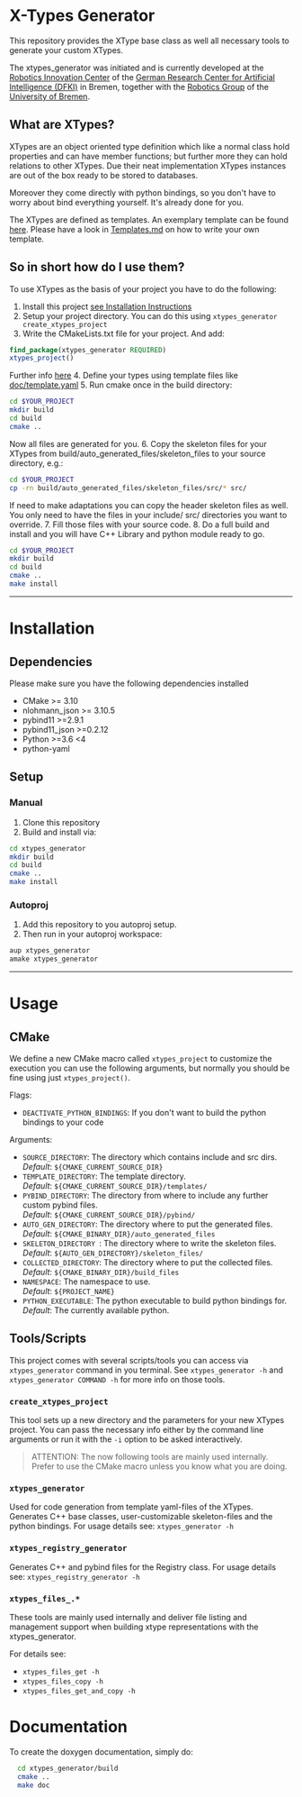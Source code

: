 # X-Types Generator

This repository provides the XType base class as well all necessary tools to generate your custom XTypes.

The xtypes_generator was initiated and is currently developed at the
[Robotics Innovation Center](http://robotik.dfki-bremen.de/en/startpage.html) of the
[German Research Center for Artificial Intelligence (DFKI)](http://www.dfki.de) in Bremen,
together with the [Robotics Group](http://www.informatik.uni-bremen.de/robotik/index_en.php)
of the [University of Bremen](http://www.uni-bremen.de/en.html).

## What are XTypes?
XTypes are an object oriented type definition which like a normal class hold properties and can have member functions;
but further more they can hold relations to other XTypes.
Due their neat implementation XTypes instances are out of the box ready to be stored to databases.

Moreover they come directly with python bindings, so you don't have to worry about bind everything yourself. It's already done for you.

The XTypes are defined as templates.
An exemplary template can be found [here](doc/template.yaml).
Please have a look in [Templates.md](doc/Templates.md) on how to write your own template.

## So in short how do I use them?
To use XTypes as the basis of your project you have to do the following:

1. Install this project [see Installation Instructions](#Installation)
2. Setup your project directory. You can do this using `xtypes_generator create_xtypes_project`
3. Write the CMakeLists.txt file for your project. And add:
  ```cmake
  find_package(xtypes_generator REQUIRED)
  xtypes_project()
  ```
  Further info [here](#CMake)
4. Define your types using template files like [doc/template.yaml](doc/template.yaml)
5. Run cmake once in the build directory:
  ```bash
  cd $YOUR_PROJECT
  mkdir build
  cd build
  cmake ..
  ```
  Now all files are generated for you.
6. Copy the skeleton files for your XTypes from build/auto_generated_files/skeleton_files to your source directory, e.g.:
  ```bash
  cd $YOUR_PROJECT
  cp -rn build/auto_generated_files/skeleton_files/src/* src/
  ```
  If need to make adaptations you can copy the header skeleton files as well.
  You only need to have the files in your include/ src/ directories you want to override.
7. Fill those files with your source code.
8. Do a full build and install and you will have C++ Library and python module ready to go.
  ```bash
  cd $YOUR_PROJECT
  mkdir build
  cd build
  cmake ..
  make install
  ```

---
# Installation
## Dependencies
Please make sure you have the following dependencies installed
- CMake >= 3.10
- nlohmann_json >= 3.10.5
- pybind11 >=2.9.1
- pybind11_json >=0.2.12
- Python >=3.6 <4
- python-yaml

## Setup
### Manual
1. Clone this repository
2. Build and install via:
  ```bash
  cd xtypes_generator
  mkdir build
  cd build
  cmake ..
  make install
  ```

### Autoproj
1. Add this repository to you autoproj setup.
2. Then run in your autoproj workspace:
  ```bash
  aup xtypes_generator
  amake xtypes_generator
  ```

---

# Usage
## CMake
We define a new CMake macro called `xtypes_project` to customize the execution you can use the following arguments, but normally you should be fine using just `xtypes_project()`.

Flags:
  - `DEACTIVATE_PYTHON_BINDINGS`: If you don't want to build the python bindings to your code

Arguments:
  - `SOURCE_DIRECTORY`:
    The directory which contains include and src dirs.<br>
    _Default_: `${CMAKE_CURRENT_SOURCE_DIR}`
  - `TEMPLATE_DIRECTORY`: The template directory.<br>
    _Default_: `${CMAKE_CURRENT_SOURCE_DIR}/templates/`
  - `PYBIND_DIRECTORY`: The directory from where to include any further custom pybind files.<br>
    _Default_: `${CMAKE_CURRENT_SOURCE_DIR}/pybind/`
  - `AUTO_GEN_DIRECTORY`: The directory where to put the generated files.<br>
    _Default_: `${CMAKE_BINARY_DIR}/auto_generated_files`
  - `SKELETON_DIRECTORY `: The directory where to write the skeleton files.<br>
    _Default_: `${AUTO_GEN_DIRECTORY}/skeleton_files/`
  - `COLLECTED_DIRECTORY`: The directory where to put the collected files.<br>
    _Default_: `${CMAKE_BINARY_DIR}/build_files`
  - `NAMESPACE`: The namespace to use. <br>
    _Default_: `${PROJECT_NAME}`
  - `PYTHON_EXECUTABLE`: The python executable to build python bindings for.<br>
    _Default_: The currently available python.


## Tools/Scripts
This project comes with several scripts/tools you can access via `xtypes_generator` command in you terminal.
See `xtypes_generator -h` and `xtypes_generator COMMAND -h` for more info on those tools.

### `create_xtypes_project`
This tool sets up a new directory and the parameters for your new XTypes project.
You can pass the necessary info either by the command line arguments or run it with the `-i` option to be asked interactively.

> ATTENTION: The now following tools are mainly used internally. Prefer to use the CMake macro unless you know what you are doing.

### `xtypes_generator`
Used for code generation from template yaml-files of the XTypes. Generates C++ base classes, user-customizable skeleton-files and the python bindings.
For usage details see: `xtypes_generator -h`

### `xtypes_registry_generator`
Generates C++ and pybind files for the Registry class.
For usage details see: `xtypes_registry_generator -h`

### `xtypes_files_.*`
These tools are mainly used internally and deliver file listing and management support when building xtype representations with the xtypes_generator.

For details see:
 - `xtypes_files_get -h`
 - `xtypes_files_copy -h`
 - `xtypes_files_get_and_copy -h`

# Documentation
To create the doxygen documentation, simply do:
```bash
  cd xtypes_generator/build
  cmake ..
  make doc
```

